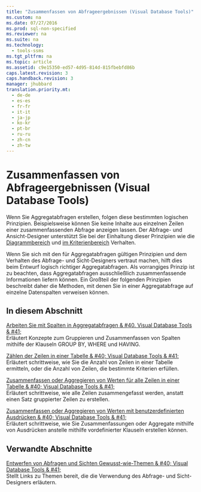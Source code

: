 ```yaml
---
title: "Zusammenfassen von Abfrageergebnissen (Visual Database Tools)"
ms.custom: na
ms.date: 07/27/2016
ms.prod: sql-non-specified
ms.reviewer: na
ms.suite: na
ms.technology: 
  - tools-ssms
ms.tgt_pltfrm: na
ms.topic: article
ms.assetid: c9e15350-ed57-4d95-814d-815fbebfd86b
caps.latest.revision: 3
caps.handback.revision: 3
manager: jhubbard
translation.priority.mt: 
  - de-de
  - es-es
  - fr-fr
  - it-it
  - ja-jp
  - ko-kr
  - pt-br
  - ru-ru
  - zh-cn
  - zh-tw
---
```

# Zusammenfassen von Abfrageergebnissen (Visual Database Tools)
Wenn Sie Aggregatabfragen erstellen, folgen diese bestimmten logischen Prinzipien. Beispielsweise können Sie keine Inhalte aus einzelnen Zeilen einer zusammenfassenden Abfrage anzeigen lassen. Der Abfrage- und Ansicht-Designer unterstützt Sie bei der Einhaltung dieser Prinzipien wie die [Diagrammbereich](../content/Diagram-Pane--Visual-Database-Tools-.md) und [im Kriterienbereich](../content/Criteria-Pane--Visual-Database-Tools-.md) Verhalten.  
  
Wenn Sie sich mit den für Aggregatabfragen gültigen Prinzipien und dem Verhalten des Abfrage- und Sicht-Designers vertraut machen, hilft dies beim Entwurf logisch richtiger Aggregatabfragen. Als vorrangiges Prinzip ist zu beachten, dass Aggregatabfragen ausschließlich zusammenfassende Informationen liefern können. Ein Großteil der folgenden Prinzipien beschreibt daher die Methoden, mit denen Sie in einer Aggregatabfrage auf einzelne Datenspalten verweisen können.  
  
## In diesem Abschnitt  
[Arbeiten Sie mit Spalten in Aggregatabfragen & #40. Visual Database Tools & #41;](../content/Work-with-Columns-in-Aggregate-Queries--Visual-Database-Tools-.md)  
Erläutert Konzepte zum Gruppieren und Zusammenfassen von Spalten mithilfe der Klauseln GROUP BY, WHERE und HAVING.  
  
[Zählen der Zeilen in einer Tabelle & #40; Visual Database Tools & #41;](../content/Count-Rows-in-a-Table--Visual-Database-Tools-.md)  
Erläutert schrittweise, wie Sie die Anzahl von Zeilen in einer Tabelle ermitteln, oder die Anzahl von Zeilen, die bestimmte Kriterien erfüllen.  
  
[Zusammenfassen oder Aggregieren von Werten für alle Zeilen in einer Tabelle & #40; Visual Database Tools & #41;](../content/Summarize-or-Aggregate-Values-for-All-Rows-in-a-Table--Visual-Database-Tools-.md)  
Erläutert schrittweise, wie alle Zeilen zusammengefasst werden, anstatt einen Satz gruppierter Zeilen zu erstellen.  
  
[Zusammenfassen oder Aggregieren von Werten mit benutzerdefinierten Ausdrücken & #40; Visual Database Tools & #41;](../content/Summarize-or-Aggregate-Values-Using-Custom-Expressions--Visual-Database-Tools-.md)  
Erläutert schrittweise, wie Sie Zusammenfassungen oder Aggregate mithilfe von Ausdrücken anstelle mithilfe vordefinierter Klauseln erstellen können.  
  
## Verwandte Abschnitte  
[Entwerfen von Abfragen und Sichten Gewusst-wie-Themen & #40; Visual Database Tools & #41;](../content/Design-Queries-and-Views-How-to-Topics--Visual-Database-Tools-.md)  
Stellt Links zu Themen bereit, die die Verwendung des Abfrage- und Sicht-Designers erläutern.  
  
